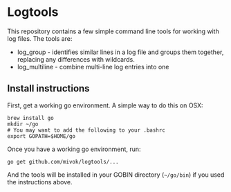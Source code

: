 # Logtools

This repository contains a few simple command line tools for working with log
files. The tools are:

* log_group - identifies similar lines in a log file and groups them
  together, replacing any differences with wildcards.
* log_multiline - combine multi-line log entries into one

## Install instructions

First, get a working go environment. A simple way to do this on OSX:

    brew install go
    mkdir ~/go
    # You may want to add the following to your .bashrc
    export GOPATH=$HOME/go

Once you have a working go environment, run:

    go get github.com/mivok/logtools/...

And the tools will be installed in your GOBIN directory (`~/go/bin`) if you
used the instructions above.
